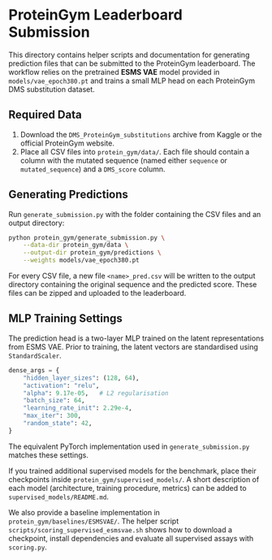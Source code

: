 # ProteinGym Leaderboard Submission

This directory contains helper scripts and documentation for generating
prediction files that can be submitted to the ProteinGym leaderboard.
The workflow relies on the pretrained **ESMS VAE** model provided in
`models/vae_epoch380.pt` and trains a small MLP head on each ProteinGym
DMS substitution dataset.

## Required Data

1. Download the `DMS_ProteinGym_substitutions` archive from Kaggle or
the official ProteinGym website.
2. Place all CSV files into `protein_gym/data/`. Each file should
   contain a column with the mutated sequence (named either
   `sequence` or `mutated_sequence`) and a `DMS_score` column.

## Generating Predictions

Run `generate_submission.py` with the folder containing the CSV files
and an output directory:

```bash
python protein_gym/generate_submission.py \
    --data-dir protein_gym/data \
    --output-dir protein_gym/predictions \
    --weights models/vae_epoch380.pt
```

For every CSV file, a new file `<name>_pred.csv` will be written to the
output directory containing the original sequence and the predicted
score. These files can be zipped and uploaded to the leaderboard.


## MLP Training Settings


The prediction head is a two-layer MLP trained on the latent
representations from ESMS VAE. Prior to training, the latent vectors are
standardised using `StandardScaler`.

```python
dense_args = {
    "hidden_layer_sizes": (128, 64),
    "activation": "relu",
    "alpha": 9.17e-05,   # L2 regularisation
    "batch_size": 64,
    "learning_rate_init": 2.29e-4,
    "max_iter": 300,
    "random_state": 42,
}

```
The equivalent PyTorch implementation used in `generate_submission.py`
matches these settings.



If you trained additional supervised models for the benchmark, place
their checkpoints inside `protein_gym/supervised_models/`.
A short description of each model (architecture, training procedure,
metrics) can be added to `supervised_models/README.md`.

We also provide a baseline implementation in
`protein_gym/baselines/ESMSVAE/`. The helper script
`scripts/scoring_supervised_esmsvae.sh` shows how to download a
checkpoint, install dependencies and evaluate all supervised assays
with `scoring.py`.
